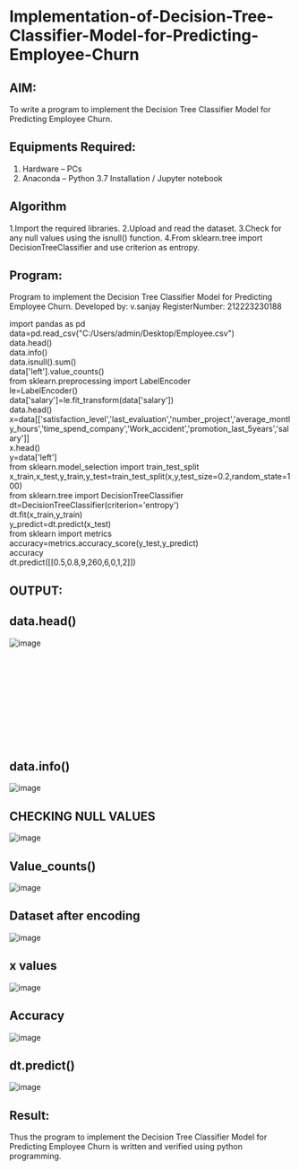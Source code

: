 # Implementation-of-Decision-Tree-Classifier-Model-for-Predicting-Employee-Churn

## AIM:
To write a program to implement the Decision Tree Classifier Model for Predicting Employee Churn.

## Equipments Required:
1. Hardware – PCs
2. Anaconda – Python 3.7 Installation / Jupyter notebook

## Algorithm
1.Import the required libraries.
2.Upload and read the dataset.
3.Check for any null values using the isnull() function.
4.From sklearn.tree import DecisionTreeClassifier and use criterion as entropy.

## Program:
Program to implement the Decision Tree Classifier Model for Predicting Employee Churn.
Developed by: v.sanjay
RegisterNumber:  212223230188

import pandas as pd    
data=pd.read_csv("C:/Users/admin/Desktop/Employee.csv")    
data.head()     
data.info()    
data.isnull().sum()    
data['left'].value_counts()     
from sklearn.preprocessing import LabelEncoder    
le=LabelEncoder()    
data['salary']=le.fit_transform(data['salary'])    
data.head()     
x=data[['satisfaction_level','last_evaluation','number_project','average_montly_hours','time_spend_company','Work_accident','promotion_last_5years','salary']]     
x.head()    
y=data['left']     
from sklearn.model_selection import train_test_split    
x_train,x_test,y_train,y_test=train_test_split(x,y,test_size=0.2,random_state=100)    
from sklearn.tree import DecisionTreeClassifier    
dt=DecisionTreeClassifier(criterion='entropy')    
dt.fit(x_train,y_train)     
y_predict=dt.predict(x_test)     
from sklearn import metrics      
accuracy=metrics.accuracy_score(y_test,y_predict)     
accuracy      
dt.predict([[0.5,0.8,9,260,6,0,1,2]])    


## OUTPUT:

## data.head()

![image](https://github.com/sanjayy2431/Implementation-of-Decision-Tree-Classifier-Model-for-Predicting-Employee-Churn/assets/149365143/f24f2a8c-3faf-4d64-8e2d-1da7ed2da290)
<br>
<br>
<br>
<br>
<br>
<br>
<br>
<br>
<br>
<br>
<br>
## data.info()

![image](https://github.com/sanjayy2431/Implementation-of-Decision-Tree-Classifier-Model-for-Predicting-Employee-Churn/assets/149365143/652ad3b5-0784-43b3-9bbc-63a4ebca9d37)

## CHECKING NULL VALUES 

![image](https://github.com/sanjayy2431/Implementation-of-Decision-Tree-Classifier-Model-for-Predicting-Employee-Churn/assets/149365143/a45d5c35-fbeb-4e9a-b4e7-9a782d9786f8)

## Value_counts()


![image](https://github.com/sanjayy2431/Implementation-of-Decision-Tree-Classifier-Model-for-Predicting-Employee-Churn/assets/149365143/0abfc33d-7845-43d1-ab5f-796af8fcadfc)

## Dataset after encoding


![image](https://github.com/sanjayy2431/Implementation-of-Decision-Tree-Classifier-Model-for-Predicting-Employee-Churn/assets/149365143/5b336a81-afb7-45d9-8b25-3b4d758f47d7)

## x values


![image](https://github.com/sanjayy2431/Implementation-of-Decision-Tree-Classifier-Model-for-Predicting-Employee-Churn/assets/149365143/708cc013-2566-4fa3-8ee2-2f7966d0c3e4)

## Accuracy

![image](https://github.com/sanjayy2431/Implementation-of-Decision-Tree-Classifier-Model-for-Predicting-Employee-Churn/assets/149365143/2a708ed5-7840-4798-a5b5-e8de117eec6b)

## dt.predict()


![image](https://github.com/sanjayy2431/Implementation-of-Decision-Tree-Classifier-Model-for-Predicting-Employee-Churn/assets/149365143/08cb1f01-8812-4173-b1c5-379d5d380ba9)










## Result:
Thus the program to implement the  Decision Tree Classifier Model for Predicting Employee Churn is written and verified using python programming.
